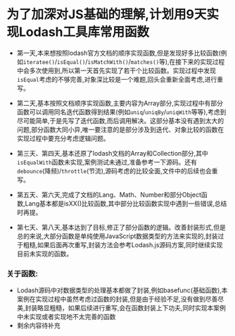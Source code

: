 # 为了加深对JS基础的理解,计划用9天实现Lodash工具库常用函数
* 第一天,本来想按照lodash官方文档的顺序实现函数,但是发现好多比较函数(例如`iteratee()`/`isEqual()`/`isMatchWith()`/`matches()`等),在接下来的实现过程中会多次使用到,所以第一天首先实现了若干个比较函数。实现过程中发现`isEqual`考虑的不够完善,对象深比较是一个难题,回头会重新全面考虑,进行重写。  
  
* 第二天,基本按照文档顺序实现函数,主要内容为Array部分,实现过程中有部分函数可以调用同名迭代函数得到结果(例如`uniq`/`uniqBy`/`uniqWith`等等),考虑到尽可能简单,于是先写了迭代函数,而后调用解决。这部分基本没有遇到太大的问题,部分函数大同小异,唯一要注意的是部分涉及到迭代、对象比较的函数在实现过程中要充分考虑逻辑问题。  
  
* 第三天、第四天,基本还原了lodash文档的Array和Collection部分,其中`isEqualWith`函数未实现,案例测试未通过,准备参考一下源码。还有`debounce`(降频)/`throttle`(节流),源码考虑的比较全面,文件中的后续也会重写。       

* 第五天、第六天,完成了文档的Lang、Math、Number和部分Object函数,Lang基本都是isXX()比较函数,其中部分比较函数实现中遇到一些错误,总结时再提。  

* 第七天、第八天,基本达到了目标,修正了部分函数的逻辑。改善封装形式,但是总的来说,大部分函数是单纯使用JavaScript数据类型的方法来实现的,封装过于粗糙,如果后面再次重写,封装方法会参考Lodash.js源码方案,同时继续实现目前未实现的函数。  
  
### 关于函数:  
* Lodash源码中对数据类型的处理基本都做了封装,例如basefunc(基础函数),本案例在实现过程中虽然考虑过函数的封装,但是由于经验不足,没有做到尽善尽美,封装略显粗糙，如果后续进行重写,会在函数封装上下功夫,同时实现本案例中未实现或者实现地不太完善的函数
* 剩余内容待补充
